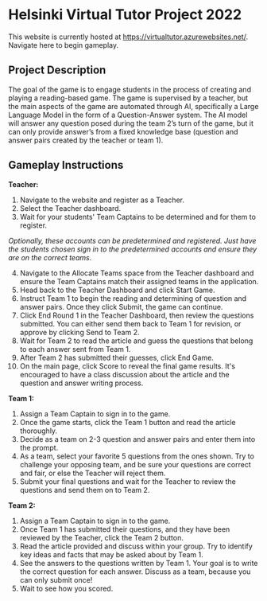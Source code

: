# Helsinki Virtual Tutor Project 2022

This website is currently hosted at https://virtualtutor.azurewebsites.net/. Navigate here to begin gameplay.

## Project Description

The goal of the game is to engage students in the process of creating and playing a reading-based game. The game is supervised by a teacher, but the main aspects of the game are automated through AI, specifically a Large Language Model in the form of a Question-Answer system. The AI model will answer any question posed during the team 2’s turn of the game, but it can only provide answer’s from a fixed knowledge base (question and answer pairs created by the teacher or team 1).

## Gameplay Instructions

**Teacher:**
1. Navigate to the website and register as a Teacher.
2. Select the Teacher dashboard.
3. Wait for your students' Team Captains to be determined and for them to register.

*Optionally, these accounts can be predetermined and registered. Just have the students chosen sign in to the predetermined accounts and ensure they are on the correct teams.*

4. Navigate to the Allocate Teams space from the Teacher dashboard and ensure the Team Captains match their assigned teams in the application.
5. Head back to the Teacher Dashboard and click Start Game.
6. Instruct Team 1 to begin the reading and determining of question and answer pairs. Once they click Submit, the game can continue.
7. Click End Round 1 in the Teacher Dashboard, then review the questions submitted. You can either send them back to Team 1 for revision, or approve by clicking Send to Team 2.
8. Wait for Team 2 to read the article and guess the questions that belong to each answer sent from Team 1. 
9. After Team 2 has submitted their guesses, click End Game.
10. On the main page, click Score to reveal the final game results. It's encouraged to have a class discussion about the article and the question and answer writing process.

**Team 1:**

1. Assign a Team Captain to sign in to the game.
2. Once the game starts, click the Team 1 button and read the article thoroughly.
3. Decide as a team on 2-3 question and answer pairs and enter them into the prompt.
4. As a team, select your favorite 5 questions from the ones shown. Try to challenge your opposing team, and be sure your questions are correct and fair, or else the Teacher will reject them.
5. Submit your final questions and wait for the Teacher to review the questions and send them on to Team 2.

**Team 2:**

1. Assign a Team Captain to sign in to the game.
2. Once Team 1 has submitted their questions, and they have been reviewed by the Teacher, click the Team 2 button.
3. Read the article provided and discuss within your group. Try to identify key ideas and facts that may be asked about by Team 1.
4. See the answers to the questions written by Team 1. Your goal is to write the correct question for each answer. Discuss as a team, because you can only submit once!
5. Wait to see how you scored.
